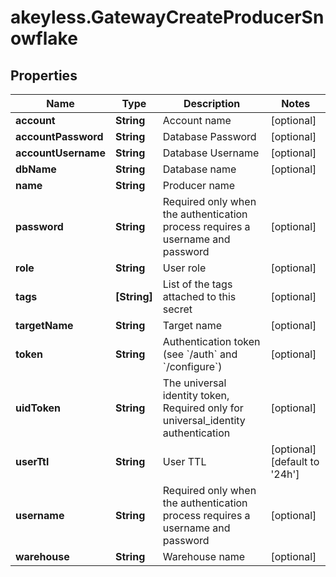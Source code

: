 # akeyless.GatewayCreateProducerSnowflake

## Properties

Name | Type | Description | Notes
------------ | ------------- | ------------- | -------------
**account** | **String** | Account name | [optional] 
**accountPassword** | **String** | Database Password | [optional] 
**accountUsername** | **String** | Database Username | [optional] 
**dbName** | **String** | Database name | [optional] 
**name** | **String** | Producer name | 
**password** | **String** | Required only when the authentication process requires a username and password | [optional] 
**role** | **String** | User role | [optional] 
**tags** | **[String]** | List of the tags attached to this secret | [optional] 
**targetName** | **String** | Target name | [optional] 
**token** | **String** | Authentication token (see &#x60;/auth&#x60; and &#x60;/configure&#x60;) | [optional] 
**uidToken** | **String** | The universal identity token, Required only for universal_identity authentication | [optional] 
**userTtl** | **String** | User TTL | [optional] [default to &#39;24h&#39;]
**username** | **String** | Required only when the authentication process requires a username and password | [optional] 
**warehouse** | **String** | Warehouse name | [optional] 


